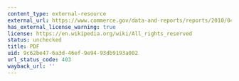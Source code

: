 ```yaml
---
content_type: external-resource
external_url: https://www.commerce.gov/data-and-reports/reports/2010/04/us-carbon-dioxide-emissions-and-intensities-over-time-detailed-accounting
has_external_license_warning: true
license: https://en.wikipedia.org/wiki/All_rights_reserved
status: unchecked
title: PDF
uid: 9c62be47-6a3d-46ef-9e94-93db9193a002
url_status_code: 403
wayback_url: ''
---
```

